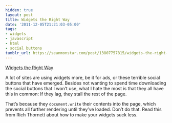 ```yaml
---
hidden: true
layout: post
title: Widgets the Right Way
date: '2011-12-05T21:21:03-05:00'
tags:
- widgets
- javascript
- html
- social buttons
tumblr_url: https://seanmonstar.com/post/13807757815/widgets-the-right-way
---
```

[Widgets the Right Way](http://24ways.org/2011/defending-the-perimeter-against-web-widgets)  

A lot of sites are using widgets more, be it for ads, or these terrible social buttons that have emerged. Besides not wanting to spend time downloading the social buttons that I won’t use, what I hate the most is that they all have this in common: If they lag, they stall the rest of the page.

That’s because they `document.write` their contents into the page, which prevents all further rendering until they’ve loaded. Don’t do that. Read this from Rich Thornett about how to make your widgets suck less.

